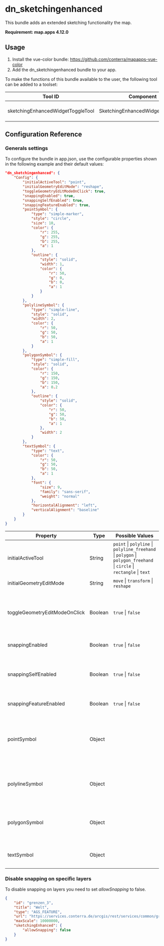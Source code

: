 # dn_sketchingenhanced

This bundle adds an extended sketching functionality the map.

**Requirement: map.apps 4.12.0**

## Usage

1. Install the vue-color bundle: https://github.com/conterra/mapapps-vue-color
2. Add the dn_sketchingenhanced bundle to your app.


To make the functions of this bundle available to the user, the following tool can be added to a toolset:

| Tool ID                           | Component                         | Description              |
| --------------------------------- | --------------------------------- | ------------------------ |
| sketchingEnhancedWidgetToggleTool | SketchingEnhancedWidgetToggleTool | Show or hide the widget. |

## Configuration Reference

### Generals settings

To configure the bundle in app.json, use the configurable properties shown in the following example and their default values:

```json
"dn_sketchingenhanced": {
    "Config": {
        "initialActiveTool": "point",
        "initialGeometryEditMode": "reshape",
        "toggleGeometryEditModeOnClick": true,
        "snappingEnabled": true,
        "snappingSelfEnabled": true,
        "snappingFeatureEnabled": true,
        "pointSymbol": {
            "type": "simple-marker",
            "style": "circle",
            "size": 10,
            "color": {
                "r": 255,
                "g": 255,
                "b": 255,
                "a": 1
            },
            "outline": {
                "style": "solid",
                "width": 1,
                "color": {
                    "r": 50,
                    "g": 0,
                    "b": 0,
                    "a": 1
                }
            }
        },
        "polylineSymbol": {
            "type": "simple-line",
            "style": "solid",
            "width": 2,
            "color": {
                "r": 50,
                "g": 50,
                "b": 50,
                "a": 1
            }
        },
        "polygonSymbol": {
            "type": "simple-fill",
            "style": "solid",
            "color": {
                "r": 150,
                "g": 150,
                "b": 150,
                "a": 0.2
            },
            "outline": {
                "style": "solid",
                "color": {
                    "r": 50,
                    "g": 50,
                    "b": 50,
                    "a": 1
                },
                "width": 2
            }
        },
        "textSymbol": {
            "type": "text",
            "color": {
                "r": 50,
                "g": 50,
                "b": 50,
                "a": 1
            },
            "font": {
                "size": 9,
                "family": "sans-serif",
                "weight": "normal"
            },
            "horizontalAlignment": "left",
            "verticalAlignment": "baseline"
        }
    }
}
```

| Property                      | Type    | Possible Values                                                                                                                                                                  | Default       | Description                                                                                                                     |
| ----------------------------- | ------- | -------------------------------------------------------------------------------------------------------------------------------------------------------------------------------- | ------------- | ------------------------------------------------------------------------------------------------------------------------------- |
| initialActiveTool             | String  | ```point``` &#124; ```polyline``` &#124; ```polyline_freehand``` &#124; ```polygon``` &#124; ```polygon_freehand``` &#124; ```circle``` &#124; ```rectangle``` &#124; ```text``` | ```point```   | Initial active tool.                                                                                                            |
| initialGeometryEditMode       | String  | ```move``` &#124; ```transform```   &#124; ```reshape```                                                                                                                         | ```reshape``` | Name of the update tool.                                                                                                        |
| toggleGeometryEditModeOnClick | Boolean | ```true``` &#124; ```false```                                                                                                                                                    | ```true```    | Indicates if the graphic being updated can be toggled between transform and reshape update options.                             |
| snappingEnabled               | Boolean | ```true``` &#124; ```false```                                                                                                                                                    | ```true```    | Global configuration to turn snapping on or off.                                                                                |
| snappingSelfEnabled           | Boolean | ```true``` &#124; ```false```                                                                                                                                                    | ```true```    | Global configuration option to turn self snapping (within one feature while either drawing or reshaping) on or off.             |
| snappingFeatureEnabled        | Boolean | ```true``` &#124; ```false```                                                                                                                                                    | ```true```    | Global configuration option to turn feature snapping on or off.                                                                 |
| pointSymbol                   | Object  |                                                                                                                                                                                  |               | A SimpleMarkerSymbol, PointSymbol3D, CIMSymbol, or WebStyleSymbol used for representing the point geometry that is being drawn. |
| polylineSymbol                | Object  |                                                                                                                                                                                  |               | A SimpleLineSymbol, LineSymbol3D, or CIMSymbol used for representing the polyline geometry that is being drawn.                 |
| polygonSymbol                 | Object  |                                                                                                                                                                                  |               | A SimpleFillSymbol, PolygonSymbol3D, or CIMSymbol used for representing the polygon geometry that is being drawn.               |
| textSymbol                    | Object  |                                                                                                                                                                                  |               | A TextSymbol used for representing the text geometry that is being drawn.                                                       |

### Disable snapping on specific layers

To disable snapping on layers you need to set _allowSnapping_ to false.

```json
{
    "id": "grenzen_3",
    "title": "Welt",
    "type": "AGS_FEATURE",
    "url": "https://services.conterra.de/arcgis/rest/services/common/grenzen/FeatureServer/3",
    "maxScale": 10000000,
    "sketchingEnhanced": {
        "allowSnapping": false
    }
}
```